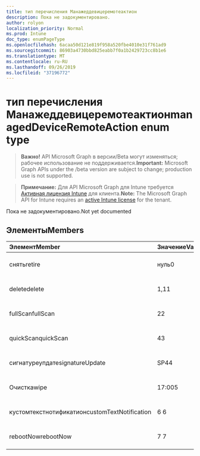 ```yaml
---
title: тип перечисления Манажеддевицеремотеактион
description: Пока не задокументировано.
author: rolyon
localization_priority: Normal
ms.prod: Intune
doc_type: enumPageType
ms.openlocfilehash: 6acaa50d121e819f958a520fbe4010e31f761ad9
ms.sourcegitcommit: 86903a4730bbd825eabb7f0a1b2429723cc8b1e6
ms.translationtype: MT
ms.contentlocale: ru-RU
ms.lasthandoff: 09/26/2019
ms.locfileid: "37196772"
---
```

# <a name="manageddeviceremoteaction-enum-type"></a><span data-ttu-id="9f1db-103">тип перечисления Манажеддевицеремотеактион</span><span class="sxs-lookup"><span data-stu-id="9f1db-103">managedDeviceRemoteAction enum type</span></span>

> <span data-ttu-id="9f1db-104">**Важно!** API Microsoft Graph в версии/Beta могут изменяться; рабочее использование не поддерживается.</span><span class="sxs-lookup"><span data-stu-id="9f1db-104">**Important:** Microsoft Graph APIs under the /beta version are subject to change; production use is not supported.</span></span>

> <span data-ttu-id="9f1db-105">**Примечание:** Для API Microsoft Graph для Intune требуется [Активная лицензия Intune](https://go.microsoft.com/fwlink/?linkid=839381) для клиента.</span><span class="sxs-lookup"><span data-stu-id="9f1db-105">**Note:** The Microsoft Graph API for Intune requires an [active Intune license](https://go.microsoft.com/fwlink/?linkid=839381) for the tenant.</span></span>

<span data-ttu-id="9f1db-106">Пока не задокументировано.</span><span class="sxs-lookup"><span data-stu-id="9f1db-106">Not yet documented</span></span>

## <a name="members"></a><span data-ttu-id="9f1db-107">Элементы</span><span class="sxs-lookup"><span data-stu-id="9f1db-107">Members</span></span>
|<span data-ttu-id="9f1db-108">Элемент</span><span class="sxs-lookup"><span data-stu-id="9f1db-108">Member</span></span>|<span data-ttu-id="9f1db-109">Значение</span><span class="sxs-lookup"><span data-stu-id="9f1db-109">Value</span></span>|<span data-ttu-id="9f1db-110">Описание</span><span class="sxs-lookup"><span data-stu-id="9f1db-110">Description</span></span>|
|:---|:---|:---|
|<span data-ttu-id="9f1db-111">снять</span><span class="sxs-lookup"><span data-stu-id="9f1db-111">retire</span></span>|<span data-ttu-id="9f1db-112">нуль</span><span class="sxs-lookup"><span data-stu-id="9f1db-112">0</span></span>|<span data-ttu-id="9f1db-113">Пока не задокументировано.</span><span class="sxs-lookup"><span data-stu-id="9f1db-113">Not yet documented</span></span>|
|<span data-ttu-id="9f1db-114">delete</span><span class="sxs-lookup"><span data-stu-id="9f1db-114">delete</span></span>|<span data-ttu-id="9f1db-115">1,1</span><span class="sxs-lookup"><span data-stu-id="9f1db-115">1</span></span>|<span data-ttu-id="9f1db-116">Пока не задокументировано.</span><span class="sxs-lookup"><span data-stu-id="9f1db-116">Not yet documented</span></span>|
|<span data-ttu-id="9f1db-117">fullScan</span><span class="sxs-lookup"><span data-stu-id="9f1db-117">fullScan</span></span>|<span data-ttu-id="9f1db-118">2</span><span class="sxs-lookup"><span data-stu-id="9f1db-118">2</span></span>|<span data-ttu-id="9f1db-119">Пока не задокументировано.</span><span class="sxs-lookup"><span data-stu-id="9f1db-119">Not yet documented</span></span>|
|<span data-ttu-id="9f1db-120">quickScan</span><span class="sxs-lookup"><span data-stu-id="9f1db-120">quickScan</span></span>|<span data-ttu-id="9f1db-121">4</span><span class="sxs-lookup"><span data-stu-id="9f1db-121">3</span></span>|<span data-ttu-id="9f1db-122">Пока не задокументировано.</span><span class="sxs-lookup"><span data-stu-id="9f1db-122">Not yet documented</span></span>|
|<span data-ttu-id="9f1db-123">сигнатуреупдате</span><span class="sxs-lookup"><span data-stu-id="9f1db-123">signatureUpdate</span></span>|<span data-ttu-id="9f1db-124">SP4</span><span class="sxs-lookup"><span data-stu-id="9f1db-124">4</span></span>|<span data-ttu-id="9f1db-125">Пока не задокументировано.</span><span class="sxs-lookup"><span data-stu-id="9f1db-125">Not yet documented</span></span>|
|<span data-ttu-id="9f1db-126">Очистка</span><span class="sxs-lookup"><span data-stu-id="9f1db-126">wipe</span></span>|<span data-ttu-id="9f1db-127">17:00</span><span class="sxs-lookup"><span data-stu-id="9f1db-127">5</span></span>|<span data-ttu-id="9f1db-128">Пока не задокументировано.</span><span class="sxs-lookup"><span data-stu-id="9f1db-128">Not yet documented</span></span>|
|<span data-ttu-id="9f1db-129">кустомтекстнотификатион</span><span class="sxs-lookup"><span data-stu-id="9f1db-129">customTextNotification</span></span>|<span data-ttu-id="9f1db-130">6 </span><span class="sxs-lookup"><span data-stu-id="9f1db-130">6</span></span>|<span data-ttu-id="9f1db-131">Пока не задокументировано.</span><span class="sxs-lookup"><span data-stu-id="9f1db-131">Not yet documented</span></span>|
|<span data-ttu-id="9f1db-132">rebootNow</span><span class="sxs-lookup"><span data-stu-id="9f1db-132">rebootNow</span></span>|<span data-ttu-id="9f1db-133">7 </span><span class="sxs-lookup"><span data-stu-id="9f1db-133">7</span></span>|<span data-ttu-id="9f1db-134">Пока не задокументировано.</span><span class="sxs-lookup"><span data-stu-id="9f1db-134">Not yet documented</span></span>|



